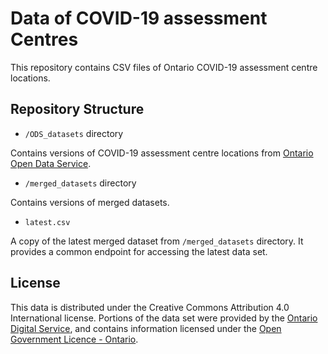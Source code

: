 # Data of COVID-19 assessment Centres

This repository contains CSV files of Ontario COVID-19 assessment centre locations.

## Repository Structure

* `/ODS_datasets` directory

Contains versions of COVID-19 assessment centre locations from [Ontario Open Data Service](https://data.ontario.ca/dataset/covid-19-assessment-centre-locations).

* `/merged_datasets` directory

Contains versions of merged datasets.

* `latest.csv`

A copy of the latest merged dataset from `/merged_datasets` directory. It provides a common endpoint for accessing the latest data set.

## License

This data is distributed under the Creative Commons Attribution 4.0 International license. Portions of the data set were provided by the [Ontario Digital Service](https://www.ontario.ca/page/ontario-digital-service), and contains information licensed under the [Open Government Licence - Ontario](https://www.ontario.ca/page/open-government-licence-ontario).
